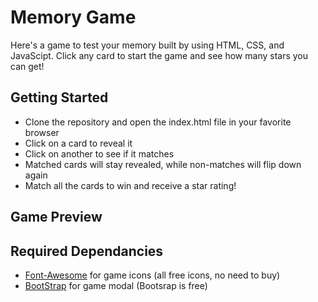 # Memory Game

Here's a game to test your memory built by using HTML, CSS, and JavaScipt. Click any card to start the game and see how many stars you can get!

## Getting Started

- Clone the repository and open the index.html file in your favorite browser
- Click on a card to reveal it
- Click on another to see if it matches
- Matched cards will stay revealed, while non-matches will flip down again
- Match all the cards to win and receive a star rating!

## Game Preview

## Required Dependancies

* [Font-Awesome](https://fontawesome.com/) for game icons (all free icons, no need to buy)
* [BootStrap](https://getbootstrap.com/) for game modal (Bootsrap is free)
